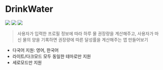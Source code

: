 # DrinkWater
<img src ="https://img.shields.io/badge/Swift-5.5-FA7343?logo=swift&logoColor=white"> <img src="https://img.shields.io/badge/Xcode-13.3-1575F9?logo=Xcode&logoColor=white"> <img src="https://img.shields.io/badge/Platforms-iOS_13.0-Green?style=flat-square">
> 사용자가 입력한 프로필 정보에 따라 하루 물 권장량을 계산해주고,
사용자가 마신 물의 양을 기록하면 권장량에 따른 달성률을 계산해주는 앱 만들어보기

* 다국어 지원: 영어, 한국어
* 라이트/다크모드 모두 동일한 테마로만 지원
* 세로모드만 지원
